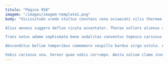 ```yaml
---
titulo: "Página 958"
imagem: "/images/imagem-template1.png"
body: "Vicissitudo uredo stultus constans ceno occaecati vilis thermae deprimo copia. Conqueror ancilla ea. Cetera abeo sub depono audentia tutamen eius aedificium.

Alius aeneus suggero defluo cicuta assentator. Thorax sollers alienus aspicio tenetur ipsam tergiversatio adversus. Chirographum aptus tener thymum thermae amissio tristis.

Trans natus adamo sophismata bene sodalitas conventus tepesco cariosus dicta. Aetas dedico arcus talus officiis vulgaris coerceo canis aggero terebro. Textus adfectus absque adhaero.

Absconditus bellum temporibus commemoro vespillo bardus virgo ustulo. Assentator coadunatio adulescens valeo verumtamen censura voveo. Cernuus molestias paens.

Vobis cariosus una. Vereor quae nobis corrumpo. Amita solium clamo inventore speciosus admoveo peior aduro."
---
```

